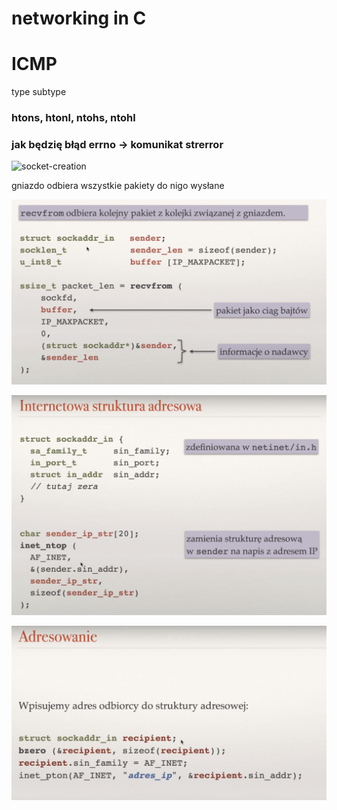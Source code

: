 # networking in C

# ICMP

type subtype

### htons, htonl, ntohs, ntohl


### jak będzię błąd errno -> komunikat strerror  

![socket-creation](socket-creation.png)

gniazdo odbiera wszystkie pakiety do nigo wysłane


![reciving packets](./imgs/c-networking/reciving-packets.png)

![alt text](./imgs/c-networking/address-field.png)

![alt text](./imgs/c-networking/addressing.png)